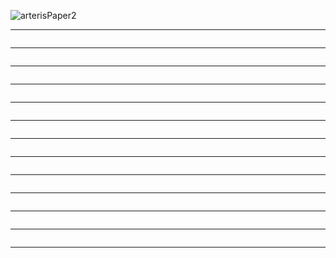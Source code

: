 ![arterisPaper2](https://www.design-reuse-embedded.com/IMAGES/Articles/2018-08-16-Arteris/arterisPaper2.png)

----------------

![]()

-----------
![]()

-----------
![]()

-----------
![]()

-----------
![]()

-----------
![]()

-----------
![]()

-----------
![]()

-----------
![]()

-----------
![]()

-----------
![]()

-----------
![]()

-----------
